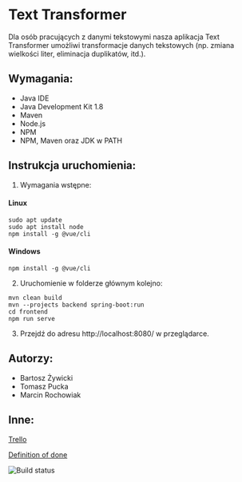 # Text Transformer
Dla osób pracujących z danymi tekstowymi nasza aplikacja Text Transformer umożliwi transformacje danych tekstowych (np. zmiana wielkości liter, eliminacja duplikatów, itd.).
## Wymagania:
- Java IDE
- Java Development Kit 1.8
- Maven
- Node.js
- NPM
- NPM, Maven oraz JDK w PATH
## Instrukcja uruchomienia:
1. Wymagania wstępne:

#### Linux
```
sudo apt update
sudo apt install node
npm install -g @vue/cli
```
#### Windows
```
npm install -g @vue/cli
```
2. Uruchomienie w folderze głównym kolejno:
```
mvn clean build
mvn --projects backend spring-boot:run
cd frontend
npm run serve
```
3. Przejdź do adresu http://localhost:8080/ w przeglądarce.
## Autorzy:
- Bartosz Żywicki
- Tomasz Pucka
- Marcin Rochowiak
## Inne:
[Trello](https://trello.com/b/WtxDTkbB/text-transformer)
    
[Definition of done](https://docs.google.com/spreadsheets/d/e/2PACX-1vSxEKEBzcopOqfu9OHFwQkD2oDQlztfqAW0Tf_IXjElZQyKDUrzl4-oxI78NQEHZaLh1Vorl2RSyEf3/pubhtml)

![Build status](https://travis-ci.org/bambucia100/io-text-transformer.svg?branch=master)

